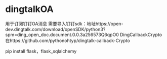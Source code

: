 # dingtalkOA
用于订阅钉钉OA消息
需要导入钉钉sdk：地址https://open-dev.dingtalk.com/download/openSDK/python3?spm=ding_open_doc.document.0.0.3a256573Q6qpO0
DingCallbackCrypto 在https://github.com/pythonohtyp/dingtalk-callback-Crypto

pip install  flask，flask_sqlalchemy
